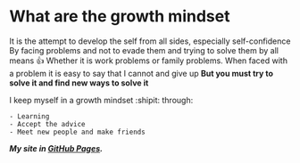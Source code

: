 # What are the growth mindset

  It is the attempt to develop the self from all sides, especially self-confidence
By facing problems and not to evade them and trying to solve them by all means :+1:
Whether it is work problems or family problems.
When faced with a problem it is easy to say that I cannot and give up
**But you must try to solve it and find new ways to solve it**

I keep myself in a growth mindset :shipit: through:
```
- Learning 
- Accept the advice 
- Meet new people and make friends 
```

***My site in [GitHub Pages](https://salimrj.github.io/reading-notes/).***
